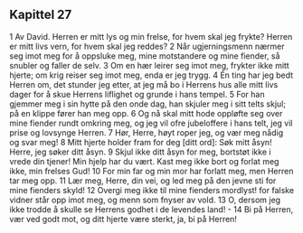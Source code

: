 ## Kapittel 27

1 Av David. Herren er mitt lys og min frelse, for hvem skal jeg frykte? Herren er mitt livs vern, for hvem skal jeg reddes?
2 Når ugjerningsmenn nærmer seg imot meg for å oppsluke meg, mine motstandere og mine fiender, så snubler og faller de selv.
3 Om en hær leirer seg imot meg, frykter ikke mitt hjerte; om krig reiser seg imot meg, enda er jeg trygg.
4 Én ting har jeg bedt Herren om, det stunder jeg etter, at jeg må bo i Herrens hus alle mitt livs dager for å skue Herrens liflighet og grunde i hans tempel.
5 For han gjemmer meg i sin hytte på den onde dag, han skjuler meg i sitt telts skjul; på en klippe fører han meg opp.
6 Og nå skal mitt hode oppløfte seg over mine fiender rundt omkring meg, og jeg vil ofre jubeloffere i hans telt, jeg vil prise og lovsynge Herren.
7 Hør, Herre, høyt roper jeg, og vær meg nådig og svar meg!
8 Mitt hjerte holder fram for deg [ditt ord]: Søk mitt åsyn! Herre, jeg søker ditt åsyn.
9 Skjul ikke ditt åsyn for meg, bortstøt ikke i vrede din tjener! Min hjelp har du vært. Kast meg ikke bort og forlat meg ikke, min frelses Gud!
10 For min far og min mor har forlatt meg, men Herren tar meg opp.
11 Lær meg, Herre, din vei, og led meg på den jevne sti for mine fienders skyld!
12 Overgi meg ikke til mine fienders mordlyst! for falske vidner står opp imot meg, og menn som fnyser av vold.
13 O, dersom jeg ikke trodde å skulle se Herrens godhet i de levendes land! -
14 Bi på Herren, vær ved godt mot, og ditt hjerte være sterkt, ja, bi på Herren!
